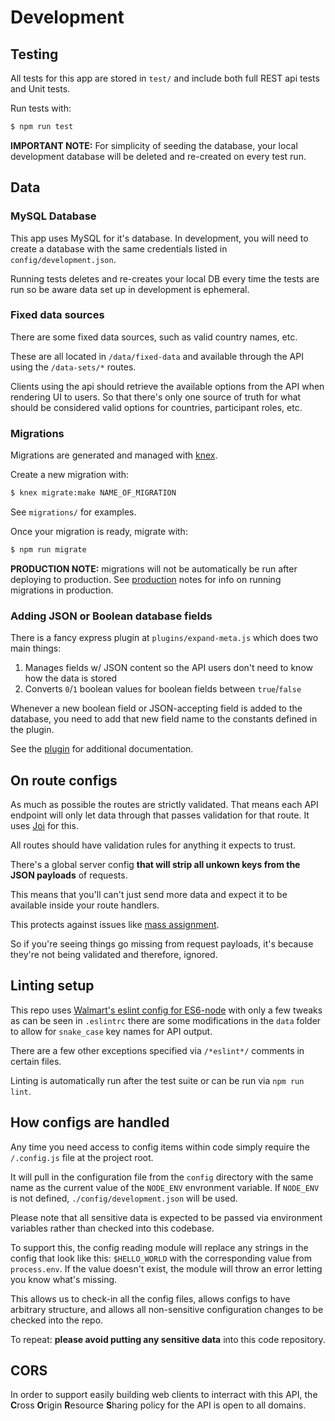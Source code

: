 # Development

## Testing

All tests for this app are stored in `test/` and include both full REST api tests and Unit tests.

Run tests with:

```sh
$ npm run test
```

**IMPORTANT NOTE:** For simplicity of seeding the database, your local development database will be deleted and re-created on every test run.


## Data

### MySQL Database

This app uses MySQL for it's database. In development, you will need to create a database with the same credentials listed in `config/development.json`.

Running tests deletes and re-creates your local DB every time the tests are run so be aware data set up in development is ephemeral.

### Fixed data sources

There are some fixed data sources, such as valid country names, etc.

These are all located in `/data/fixed-data` and available through the API using the `/data-sets/*` routes.

Clients using the api should retrieve the available options from the API when rendering UI to users. So that there's only one source of truth for what should be considered valid options for countries, participant roles, etc.

### Migrations

Migrations are generated and managed with [knex][].

Create a new migration with:

```sh
$ knex migrate:make NAME_OF_MIGRATION
```

See `migrations/` for examples.

Once your migration is ready, migrate with:

```sh
$ npm run migrate
```

**PRODUCTION NOTE:** migrations will not be automatically be run after deploying to production. See [production][] notes for info on running migrations in production.

### Adding JSON or Boolean database fields

There is a fancy express plugin at `plugins/expand-meta.js` which does two main things:

1. Manages fields w/ JSON content so the API users don't need to know how the data is stored
2. Converts `0`/`1` boolean values for boolean fields between `true`/`false`

Whenever a new boolean field or JSON-accepting field is added to the database, you need to add that new field name to the constants defined in the plugin.

See the [plugin](./plugins/expand-meta.js) for additional documentation.


## On route configs

As much as possible the routes are strictly validated. That means each API endpoint will only let data through that passes validation for that route. It uses [Joi](https://github.com/hapijs/joi/blob/master/API.md) for this.

All routes should have validation rules for anything it expects to trust.

There's a global server config **that will strip all unkown keys from the JSON payloads** of requests.

This means that you'll can't just send more data and expect it to be available inside your route handlers.

This protects against issues like [mass assignment](http://brakemanscanner.org/docs/warning_types/mass_assignment/).

So if you're seeing things go missing from request payloads, it's because they're not being validated and therefore, ignored.


## Linting setup

This repo uses [Walmart's eslint config for ES6-node](https://github.com/walmartlabs/eslint-config-defaults) with only a few tweaks as can be seen in `.eslintrc` there are some modifications in the `data` folder to allow for `snake_case` key names for API output.

There are a few other exceptions specified via `/*eslint*/` comments in certain files.

Linting is automatically run after the test suite or can be run via `npm run lint`.


## How configs are handled

Any time you need access to config items within code simply require the `/.config.js` file at the project root.

It will pull in the configuration file from the `config` directory with the same name as the current value of the `NODE_ENV` envronment variable. If `NODE_ENV` is not defined, `./config/development.json` will be used.

Please note that all sensitive data is expected to be passed via environment variables rather than checked into this codebase.

To support this, the config reading module will replace any strings in the config that look like this: `$HELLO_WORLD` with the corresponding value from `process.env`. If the value doesn't exist, the module will throw an error letting you know what's missing.

This allows us to check-in all the config files, allows configs to have arbitrary structure, and allows all non-sensitive configuration changes to be checked into the repo.

To repeat: **please avoid putting any sensitive data** into this code repository.


## CORS

In order to support easily building web clients to interract with this API, the **C**ross **O**rigin **R**esource **S**haring policy for the API is open to all domains.


[knex]: http://knexjs.org/
[production]: ./PRODUCTION.md

